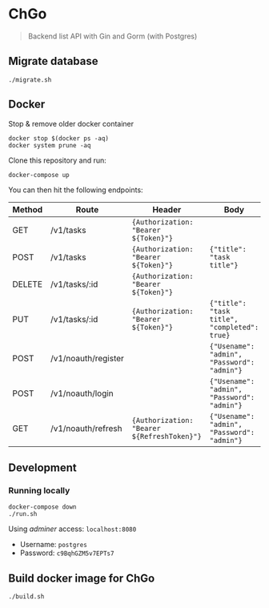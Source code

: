 # ChGo

> Backend list API with Gin and Gorm (with Postgres)

## Migrate database

```
./migrate.sh
```

## Docker

Stop & remove older docker container

```
docker stop $(docker ps -aq)
docker system prune -aq
```

Clone this repository and run:

```
docker-compose up
```

You can then hit the following endpoints:

| Method | Route               | Header                                      | Body                                         |
| ------ | ------------------- | ------------------------------------------- | -------------------------------------------- |
| GET    | /v1/tasks           | `{Authorization: "Bearer ${Token}"}`        |                                              |
| POST   | /v1/tasks           | `{Authorization: "Bearer ${Token}"}`        | `{"title": "task title"}`                    |
| DELETE | /v1/tasks/:id       | `{Authorization: "Bearer ${Token}"}`        |                                              |
| PUT    | /v1/tasks/:id       | `{Authorization: "Bearer ${Token}"}`        | `{"title": "task title", "completed": true}` |
| POST   | /v1/noauth/register |                                             | `{"Usename": "admin", "Password": "admin"}`  |
| POST   | /v1/noauth/login    |                                             | `{"Usename": "admin", "Password": "admin"}`  |
| GET    | /v1/noauth/refresh  | `{Authorization: "Bearer ${RefreshToken}"}` | `{"Usename": "admin", "Password": "admin"}`  |

## Development

### Running locally

```
docker-compose down
./run.sh
```

Using _adminer_ access: `localhost:8080`

- Username: `postgres`
- Password: `c9BqhGZM5v7EPTs7`

## Build docker image for ChGo

```
./build.sh
```

